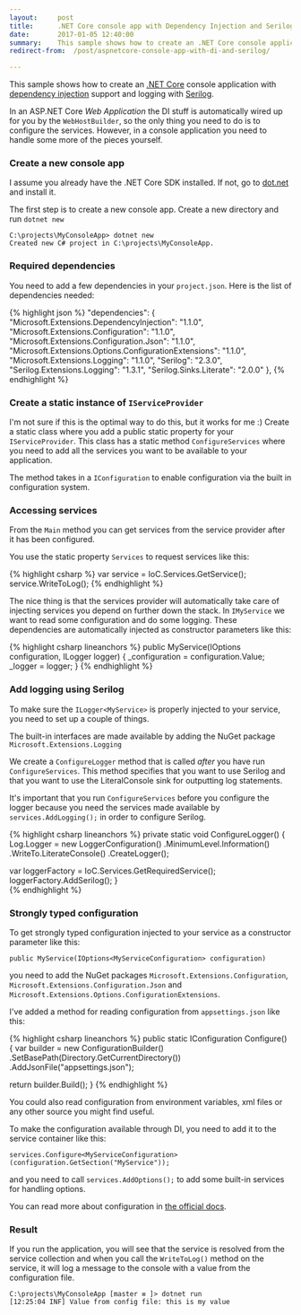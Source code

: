 ```yaml
---
layout:     post
title:      .NET Core console app with Dependency Injection and Serilog
date:       2017-01-05 12:40:00
summary:    This sample shows how to create an .NET Core console application with dependency injection support and logging with Serilog.
redirect-from:  /post/aspnetcore-console-app-with-di-and-serilog/

---
```


This sample shows how to create an [.NET Core](https://www.microsoft.com/net/core) console application with [dependency injection](https://docs.microsoft.com/en-us/aspnet/core/fundamentals/dependency-injection) support and logging with [Serilog](https://serilog.net/).


In an ASP.NET Core *Web Application* the DI stuff is automatically wired up for you by the `WebHostBuilder`, so the only thing you need to do is to configure the services. However, in a console application you need to handle some more of the pieces yourself. 

### Create a new console app

I assume you already have the .NET Core SDK installed. If not, go to [dot.net](https://dot.net) and install it.

The first step is to create a new console app. Create a new directory and run `dotnet new`

```
C:\projects\MyConsoleApp> dotnet new
Created new C# project in C:\projects\MyConsoleApp.
````


### Required dependencies
You need to add a few dependencies in your `project.json`. Here is the list of dependencies needed:

{% highlight json %}
"dependencies": {
  "Microsoft.Extensions.DependencyInjection": "1.1.0",
  "Microsoft.Extensions.Configuration": "1.1.0",
  "Microsoft.Extensions.Configuration.Json": "1.1.0",
  "Microsoft.Extensions.Options.ConfigurationExtensions": "1.1.0",
  "Microsoft.Extensions.Logging": "1.1.0",
  "Serilog": "2.3.0",
  "Serilog.Extensions.Logging": "1.3.1",
  "Serilog.Sinks.Literate": "2.0.0"
},
{% endhighlight %}

### Create a static instance of `IServiceProvider`

I'm not sure if this is the optimal way to do this, but it works for me :) Create a static class where you add a public static property for your `IServiceProvider`. This class has a static method `ConfigureServices` where you need to add all the services you want to be available to your application.

The method takes in a `IConfiguration` to enable configuration via the built in configuration system.


### Accessing services

From the `Main` method you can get services from the service provider after it has been configured.

You use the static property `Services` to request services like this:

{% highlight csharp %}
var service = IoC.Services.GetService<IMyService>();
service.WriteToLog();
{% endhighlight %}

The nice thing is that the services provider will automatically take care of injecting services you depend on further down the stack. In `IMyService` we want to read some configuration and do some logging. These dependencies are automatically injected as constructor parameters like this:

{% highlight csharp lineanchors %}
public MyService(IOptions<MyServiceConfiguration> configuration, ILogger<MyService> logger)
{
  _configuration = configuration.Value;
  _logger = logger;
}
{% endhighlight %}

### Add logging using Serilog

To make sure the `ILogger<MyService>` is properly injected to your service, you need to set up a couple of things.

The built-in interfaces are made available by adding the NuGet package  `Microsoft.Extensions.Logging`

We create a `ConfigureLogger` method that is called _after_ you have run `ConfigureServices`. This method specifies that you want to use Serilog and that you want to use the LiteralConsole sink for outputting log statements.

It's important that you run `ConfigureServices` before you configure the logger because you need the services made available by `services.AddLogging();` in order to configure Serilog.

{% highlight csharp lineanchors %}
private static void ConfigureLogger()
{
  Log.Logger = new LoggerConfiguration()
    .MinimumLevel.Information()
    .WriteTo.LiterateConsole()
    .CreateLogger();

  var loggerFactory = IoC.Services.GetRequiredService<ILoggerFactory>();
  loggerFactory.AddSerilog();
}    
{% endhighlight %}

### Strongly typed configuration

To get strongly typed configuration injected to your service as a constructor parameter like this:

`public MyService(IOptions<MyServiceConfiguration> configuration)`

you need to add the NuGet packages `Microsoft.Extensions.Configuration`,    `Microsoft.Extensions.Configuration.Json` and `Microsoft.Extensions.Options.ConfigurationExtensions`.

I've added a method for reading configuration from `appsettings.json` like this:

{% highlight csharp lineanchors %}
public static IConfiguration Configure()
{
  var builder = new ConfigurationBuilder()
  .SetBasePath(Directory.GetCurrentDirectory())
  .AddJsonFile("appsettings.json");

  return builder.Build();
}
{% endhighlight %}

You could also read configuration from environment variables, xml files or any other source you might find useful.

To make the configuration available through DI, you need to add it to the service container like this:

```
services.Configure<MyServiceConfiguration>(configuration.GetSection("MyService"));
```

and you need to call `services.AddOptions();` to add some built-in services for handling options.

You can read more about configuration in [the official docs](https://docs.microsoft.com/en-us/aspnet/core/fundamentals/configuration).


### Result

If you run the application, you will see that the service is resolved from the service collection and when you call the `WriteToLog()` method on the service, it will log a message to the console with a value from the configuration file.


```
C:\projects\MyConsoleApp [master ≡ ]> dotnet run
[12:25:04 INF] Value from config file: this is my value
```



